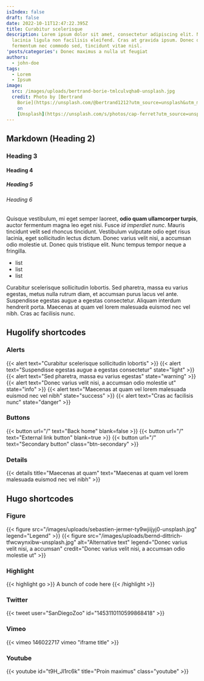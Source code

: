 ```yaml
---
isIndex: false
draft: false
date: 2022-10-11T12:47:22.395Z
title: Curabitur scelerisque
description: Lorem ipsum dolor sit amet, consectetur adipiscing elit. Nullam
  lacinia ligula non facilisis eleifend. Cras at gravida ipsum. Donec quam erat,
  fermentum nec commodo sed, tincidunt vitae nisl.
'posts/categories': Donec maximus a nulla ut feugiat
authors:
  - john-doe
tags:
  - Lorem
  - Ipsum
image:
  src: /images/uploads/bertrand-borie-tmlculvqha0-unsplash.jpg
  credit: Photo by [Bertrand
    Borie](https://unsplash.com/@bertrand1212?utm_source=unsplash&utm_medium=referral&utm_content=creditCopyText)
    on
    [Unsplash](https://unsplash.com/s/photos/cap-ferret?utm_source=unsplash&utm_medium=referral&utm_content=creditCopyText)
---
```


## Markdown (Heading 2)

### Heading 3

#### Heading 4

##### Heading 5

###### Heading 6

Quisque vestibulum, mi eget semper laoreet, **odio quam ullamcorper turpis**, auctor fermentum magna leo eget nisi. Fusce *id imperdiet nunc*. Mauris tincidunt velit sed rhoncus tincidunt. Vestibulum vulputate odio eget risus lacinia, eget sollicitudin lectus dictum. Donec varius velit nisi, a accumsan odio molestie ut. Donec quis tristique elit. Nunc tempus tempor neque a fringilla.

* list 
* list 
* list 

Curabitur scelerisque sollicitudin lobortis. Sed pharetra, massa eu varius egestas, metus nulla rutrum diam, et accumsan purus lacus vel ante. Suspendisse egestas augue a egestas consectetur. Aliquam interdum hendrerit porta. Maecenas at quam vel lorem malesuada euismod nec vel nibh. Cras ac facilisis nunc.

## Hugolify shortcodes

### Alerts
{{< alert text="Curabitur scelerisque sollicitudin lobortis" >}}
{{< alert text="Suspendisse egestas augue a egestas consectetur" state="light" >}}
{{< alert text="Sed pharetra, massa eu varius egestas" state="warning" >}}
{{< alert text="Donec varius velit nisi, a accumsan odio molestie ut" state="info" >}}
{{< alert text="Maecenas at quam vel lorem malesuada euismod nec vel nibh" state="success" >}}
{{< alert text="Cras ac facilisis nunc" state="danger" >}}

### Buttons
{{< button url="/" text="Back home" blank=false >}}
{{< button url="/" text="External link button" blank=true >}}
{{< button url="/" text="Secondary button" class="btn-secondary" >}}

### Details
{{< details title="Maecenas at quam" text="Maecenas at quam vel lorem malesuada euismod nec vel nibh" >}}

## Hugo shortcodes

### Figure
{{< figure src="/images/uploads/sebastien-jermer-ty9wjiijyj0-unsplash.jpg" legend="Legend" >}}
{{< figure src="/images/uploads/bernd-dittrich-tfwcwynxibw-unsplash.jpg" alt="Alternative text" legend="Donec varius velit nisi, a accumsan" credit="Donec varius velit nisi, a accumsan odio molestie ut" >}}

### Highlight
{{< highlight go >}} A bunch of code here {{< /highlight >}}

### Twitter
{{< tweet user="SanDiegoZoo" id="1453110110599868418" >}}

### Vimeo
{{< vimeo 146022717 vimeo "iframe title" >}}

### Youtube
{{< youtube id="t9H_Jl1rc6k" title="Proin maximus" class="youtube" >}}
